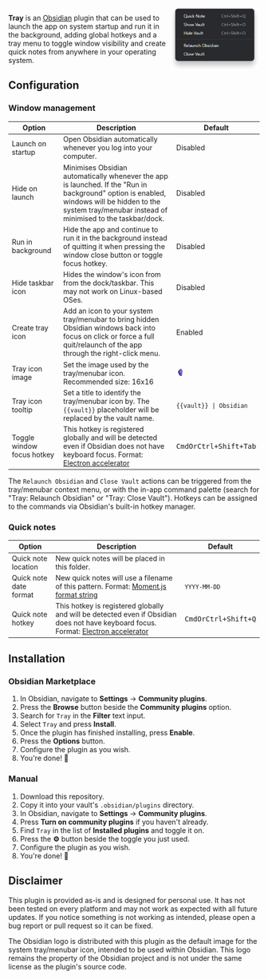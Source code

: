 <img alt="" src="tray.png" align="right"  height="128px">

**Tray** is an [Obsidian](https://obsidian.md/) plugin that can be used to launch the app
on system startup and run it in the background, adding global hotkeys and a tray menu to
toggle window visibility and create quick notes from anywhere in your operating system.

## Configuration

### Window management

| Option                     | Description                                                                                                                                                                                              | Default                        |
| -------------------------- | -------------------------------------------------------------------------------------------------------------------------------------------------------------------------------------------------------- | ------------------------------ |
| Launch on startup          | Open Obsidian automatically whenever you log into your computer.                                                                                                                                         | Disabled                       |
| Hide on launch             | Minimises Obsidian automatically whenever the app is launched. If the "Run in background" option is enabled, windows will be hidden to the system tray/menubar instead of minimised to the taskbar/dock. | Disabled                       |
| Run in background          | Hide the app and continue to run it in the background instead of quitting it when pressing the window close button or toggle focus hotkey.                                                               | Disabled                       |
| Hide taskbar icon          | Hides the window's icon from from the dock/taskbar. This may not work on Linux-based OSes.                                                                                                               | Disabled                       |
| Create tray icon           | Add an icon to your system tray/menubar to bring hidden Obsidian windows back into focus on click or force a full quit/relaunch of the app through the right-click menu.                                 | Enabled                        |
| Tray icon image            | Set the image used by the tray/menubar icon. Recommended size: 16x16                                                                                                                                     | ![](obsidian.png)              |
| Tray icon tooltip          | Set a title to identify the tray/menubar icon by. The `{{vault}}` placeholder will be replaced by the vault name.                                                                                        | `{{vault}} \| Obsidian`        |
| Toggle window focus hotkey | This hotkey is registered globally and will be detected even if Obsidian does not have keyboard focus. Format: [Electron accelerator](https://www.electronjs.org/docs/latest/api/accelerator)            | <kbd>CmdOrCtrl+Shift+Tab</kbd> |

The `Relaunch Obsidian` and `Close Vault` actions can be triggered from the tray/menubar context menu,
or with the in-app command palette (search for "Tray: Relaunch Obsidian" or "Tray: Close Vault").
Hotkeys can be assigned to the commands via Obsidian's built-in hotkey manager.

### Quick notes

| Option                 | Description                                                                                                                                                                                   | Default                      |
| ---------------------- | --------------------------------------------------------------------------------------------------------------------------------------------------------------------------------------------- | ---------------------------- |
| Quick note location    | New quick notes will be placed in this folder.                                                                                                                                                |                              |
| Quick note date format | New quick notes will use a filename of this pattern. Format: [Moment.js format string](https://momentjs.com/docs/#/displaying/format/)                                                        | `YYYY-MM-DD`                 |
| Quick note hotkey      | This hotkey is registered globally and will be detected even if Obsidian does not have keyboard focus. Format: [Electron accelerator](https://www.electronjs.org/docs/latest/api/accelerator) | <kbd>CmdOrCtrl+Shift+Q</kbd> |

## Installation

### Obsidian Marketplace

1. In Obsidian, navigate to **Settings** → **Community plugins**.
2. Press the **Browse** button beside the **Community plugins** option.
3. Search for `Tray` in the **Filter** text input.
4. Select `Tray` and press **Install**.
5. Once the plugin has finished installing, press **Enable**.
6. Press the **Options** button.
7. Configure the plugin as you wish.
8. You're done! 🎉

### Manual

1. Download this repository.
2. Copy it into your vault's `.obsidian/plugins` directory.
3. In Obsidian, navigate to **Settings** → **Community plugins**.
4. Press **Turn on community plugins** if you haven't already.
5. Find `Tray` in the list of **Installed plugins** and toggle it on.
6. Press the **⚙️** button beside the toggle you just used.
7. Configure the plugin as you wish.
8. You're done! 🎉

## Disclaimer

This plugin is provided as-is and is designed for personal use. It has not
been tested on every platform and may not work as expected with all future updates.
If you notice something is not working as intended, please open a bug report or
pull request so it can be fixed.

The Obsidian logo is distributed with this plugin as the default image for the system
tray/menubar icon, intended to be used within Obsidian. This logo remains the property
of the Obsidian project and is not under the same license as the plugin's source code.
